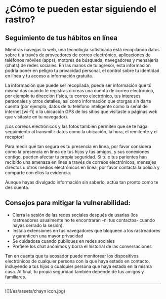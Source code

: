 # ¿Cómo te pueden estar siguiendo el rastro?
## Seguimiento de tus hábitos en línea

Mientras navegas la web, una tecnología sofisticada está recopilando datos sobre ti a través de proveedores de correo electrónico, aplicaciones de teléfonos móviles (apps), motores de búsqueda,  navegadores y  mensajería (chats) de redes sociales. En las manos de tu agresor, esta información podría poner en peligro tu privacidad personal, el control sobre tu identidad en línea y tu acceso a información gratuita. 

La información que  puede ser recopilada, puede ser información que tú misma das cuando te registras o creas una cuenta de correo electrónico, por ejemplo tu dirección física,  tu correo electrónico, tus intereses personales y otros detalles, así como información que otorgas sin darte cuenta (por ejemplo, datos de tu teléfono inteligente como la señal de internet [wi-fi] o la ubicación GPS de los sitios que visitaste o páginas web que visitaste en tu navegador). 

¡Los correos electrónicos y las fotos también permiten que se te haga seguimiento al transmitir datos como la ubicación,  la hora, el remitente y el receptor!

Para medir qué tan segura es tu presencia en línea, por favor considera  cómo la presencia en línea de tus hijos y tus amigos, y sus conexiones contigo, pueden afectar tu propia seguridad. Si tu o tus parientes han recibido una amenaza en línea a través de correos electrónicos, mensajes directos u otros medios electrónicos en línea,  por favor contacta la policía y comparte con ellos la evidencia. 

Aunque hayas divulgado información sin saberlo, actúa tan pronto como te des cuenta.


## Consejos para mitigar la vulnerabilidad:

- Cierra  la sesión de las redes sociales después de usarlas (los rastreadores usualmente no te encontrarán -ni tus contactos- cuando hayas cerrado la sesión).  
- Instala extensiones en tus navegadores que bloqueen a los rastreadores y garanticen una mayor privacidad
- Se cuidadosa cuando publiques en redes sociales
- Prefiere los  chat anónimos y borra el historial  de las conversaciones

Ten en cuenta que tu acosador puede monitorear los dispositivos electrónicos de cualquier persona con la que haya  estado en contacto, incluyendo a tus hijos o cualquier persona que haya estado en la misma casa. Al final, tu propia seguridad también depende de tus amigos y familiares. 

---

![](/es/assets/chayn icon.jpg)